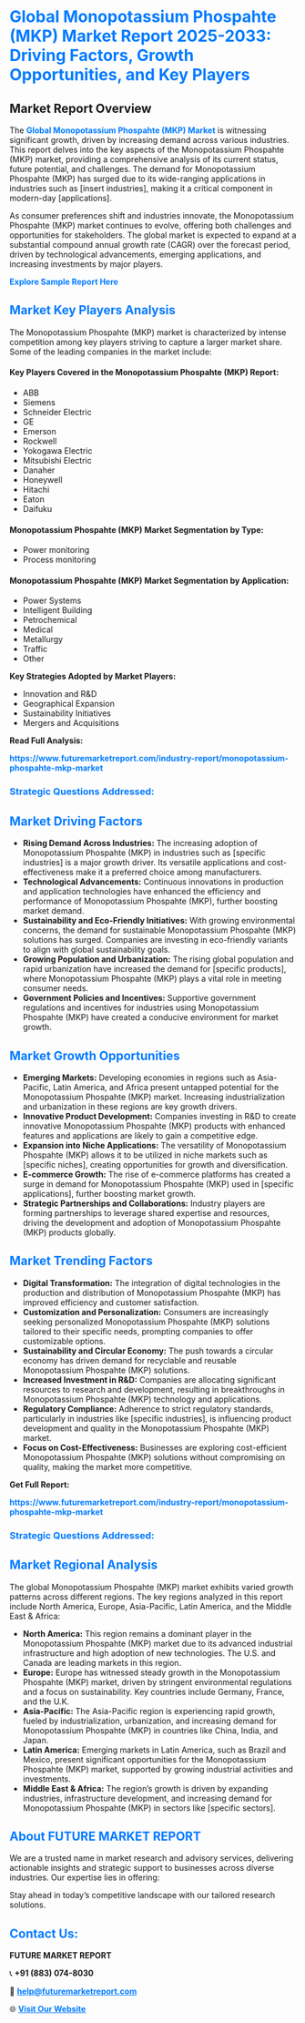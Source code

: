 <h1 style="color: #007BFF;">Global Monopotassium Phospahte (MKP) Market Report 2025-2033: Driving Factors, Growth Opportunities, and Key Players</h1>

<section id="overview">
<h2>Market Report Overview</h2>
<p>The <a href="https://www.futuremarketreport.com/industry-report/monopotassium-phospahte-mkp-market" style="color: #007BFF; text-decoration: none;"><strong>Global Monopotassium Phospahte (MKP) Market</strong></a> is witnessing significant growth, driven by increasing demand across various industries. This report delves into the key aspects of the Monopotassium Phospahte (MKP) market, providing a comprehensive analysis of its current status, future potential, and challenges. The demand for Monopotassium Phospahte (MKP) has surged due to its wide-ranging applications in industries such as [insert industries], making it a critical component in modern-day [applications].</p>
<p>As consumer preferences shift and industries innovate, the Monopotassium Phospahte (MKP) market continues to evolve, offering both challenges and opportunities for stakeholders. The global market is expected to expand at a substantial compound annual growth rate (CAGR) over the forecast period, driven by technological advancements, emerging applications, and increasing investments by major players.</p>
</section>

<section id="overview">
<p><a href="https://www.futuremarketreport.com/request-sample/reportId=33638" style="color: #007BFF; text-decoration: none;"><strong>Explore Sample Report Here</strong></a></p>
</section>

<section id="key-players">
<h2 style="color: #007BFF;">Market Key Players Analysis</h2>
<p>The Monopotassium Phospahte (MKP) market is characterized by intense competition among key players striving to capture a larger market share. Some of the leading companies in the market include:</p>
<h4>Key Players Covered in the Monopotassium Phospahte (MKP) Report:</h4>
<ul><li>ABB</li><li>Siemens</li><li>Schneider Electric</li><li>GE</li><li>Emerson</li><li>Rockwell</li><li>Yokogawa Electric</li><li>Mitsubishi Electric</li><li>Danaher</li><li>Honeywell</li><li>Hitachi</li><li>Eaton</li><li>Daifuku</li></ul>
<h4>Monopotassium Phospahte (MKP) Market Segmentation by Type:</h4>
<ul><li>Power monitoring</li><li>Process monitoring</li></ul>

<h4>Monopotassium Phospahte (MKP) Market Segmentation by Application:</h4>
<ul><li>Power Systems</li><li>Intelligent Building</li><li>Petrochemical</li><li>Medical</li><li>Metallurgy</li><li>Traffic</li><li>Other</li></ul>
<p><strong>Key Strategies Adopted by Market Players:</strong></p>
<ul>
<li>Innovation and R&D</li>
<li>Geographical Expansion</li>
<li>Sustainability Initiatives</li>
<li>Mergers and Acquisitions</li>
</ul>
</section>

<section>
<p><strong>Read Full Analysis: </strong></p><a href="https://www.futuremarketreport.com/industry-report/monopotassium-phospahte-mkp-market" style="color: #007BFF; text-decoration: none;"><strong>https://www.futuremarketreport.com/industry-report/monopotassium-phospahte-mkp-market</strong></a>
<h3 style="color: #007BFF;">Strategic Questions Addressed:</h3>
</section>

<section id="driving-factors">
<h2 style="color: #007BFF;">Market Driving Factors</h2>
<ul>
<li><strong>Rising Demand Across Industries:</strong> The increasing adoption of Monopotassium Phospahte (MKP) in industries such as [specific industries] is a major growth driver. Its versatile applications and cost-effectiveness make it a preferred choice among manufacturers.</li>
<li><strong>Technological Advancements:</strong> Continuous innovations in production and application technologies have enhanced the efficiency and performance of Monopotassium Phospahte (MKP), further boosting market demand.</li>
<li><strong>Sustainability and Eco-Friendly Initiatives:</strong> With growing environmental concerns, the demand for sustainable Monopotassium Phospahte (MKP) solutions has surged. Companies are investing in eco-friendly variants to align with global sustainability goals.</li>
<li><strong>Growing Population and Urbanization:</strong> The rising global population and rapid urbanization have increased the demand for [specific products], where Monopotassium Phospahte (MKP) plays a vital role in meeting consumer needs.</li>
<li><strong>Government Policies and Incentives:</strong> Supportive government regulations and incentives for industries using Monopotassium Phospahte (MKP) have created a conducive environment for market growth.</li>
</ul>
</section>

<section id="growth-opportunities">
<h2 style="color: #007BFF;">Market Growth Opportunities</h2>
<ul>
<li><strong>Emerging Markets:</strong> Developing economies in regions such as Asia-Pacific, Latin America, and Africa present untapped potential for the Monopotassium Phospahte (MKP) market. Increasing industrialization and urbanization in these regions are key growth drivers.</li>
<li><strong>Innovative Product Development:</strong> Companies investing in R&D to create innovative Monopotassium Phospahte (MKP) products with enhanced features and applications are likely to gain a competitive edge.</li>
<li><strong>Expansion into Niche Applications:</strong> The versatility of Monopotassium Phospahte (MKP) allows it to be utilized in niche markets such as [specific niches], creating opportunities for growth and diversification.</li>
<li><strong>E-commerce Growth:</strong> The rise of e-commerce platforms has created a surge in demand for Monopotassium Phospahte (MKP) used in [specific applications], further boosting market growth.</li>
<li><strong>Strategic Partnerships and Collaborations:</strong> Industry players are forming partnerships to leverage shared expertise and resources, driving the development and adoption of Monopotassium Phospahte (MKP) products globally.</li>
</ul>
</section>

<section id="trending-factors">
<h2 style="color: #007BFF;">Market Trending Factors</h2>
<ul>
<li><strong>Digital Transformation:</strong> The integration of digital technologies in the production and distribution of Monopotassium Phospahte (MKP) has improved efficiency and customer satisfaction.</li>
<li><strong>Customization and Personalization:</strong> Consumers are increasingly seeking personalized Monopotassium Phospahte (MKP) solutions tailored to their specific needs, prompting companies to offer customizable options.</li>
<li><strong>Sustainability and Circular Economy:</strong> The push towards a circular economy has driven demand for recyclable and reusable Monopotassium Phospahte (MKP) solutions.</li>
<li><strong>Increased Investment in R&D:</strong> Companies are allocating significant resources to research and development, resulting in breakthroughs in Monopotassium Phospahte (MKP) technology and applications.</li>
<li><strong>Regulatory Compliance:</strong> Adherence to strict regulatory standards, particularly in industries like [specific industries], is influencing product development and quality in the Monopotassium Phospahte (MKP) market.</li>
<li><strong>Focus on Cost-Effectiveness:</strong> Businesses are exploring cost-efficient Monopotassium Phospahte (MKP) solutions without compromising on quality, making the market more competitive.</li>
</ul>
</section>

<section>
<p><strong>Get Full Report: </strong></p><a href="https://www.futuremarketreport.com/industry-report/monopotassium-phospahte-mkp-market" style="color: #007BFF; text-decoration: none;"><strong>https://www.futuremarketreport.com/industry-report/monopotassium-phospahte-mkp-market</strong></a>
<h3 style="color: #007BFF;">Strategic Questions Addressed:</h3>
</section>


<section id="regional-analysis">
<h2 style="color: #007BFF;">Market Regional Analysis</h2>
<p>The global Monopotassium Phospahte (MKP) market exhibits varied growth patterns across different regions. The key regions analyzed in this report include North America, Europe, Asia-Pacific, Latin America, and the Middle East & Africa:</p>
<ul>
<li><strong>North America:</strong> This region remains a dominant player in the Monopotassium Phospahte (MKP) market due to its advanced industrial infrastructure and high adoption of new technologies. The U.S. and Canada are leading markets in this region.</li>
<li><strong>Europe:</strong> Europe has witnessed steady growth in the Monopotassium Phospahte (MKP) market, driven by stringent environmental regulations and a focus on sustainability. Key countries include Germany, France, and the U.K.</li>
<li><strong>Asia-Pacific:</strong> The Asia-Pacific region is experiencing rapid growth, fueled by industrialization, urbanization, and increasing demand for Monopotassium Phospahte (MKP) in countries like China, India, and Japan.</li>
<li><strong>Latin America:</strong> Emerging markets in Latin America, such as Brazil and Mexico, present significant opportunities for the Monopotassium Phospahte (MKP) market, supported by growing industrial activities and investments.</li>
<li><strong>Middle East & Africa:</strong> The region’s growth is driven by expanding industries, infrastructure development, and increasing demand for Monopotassium Phospahte (MKP) in sectors like [specific sectors].</li>
</ul>
</section>

<footer>
<h2 style="color: #007BFF;">About FUTURE MARKET REPORT</h2>
<p>We are a trusted name in market research and advisory services, delivering actionable insights and strategic support to businesses across diverse industries. Our expertise lies in offering:</p>

<p>Stay ahead in today’s competitive landscape with our tailored research solutions.</p>

<h2 style="color: #007BFF;">Contact Us:</h2>
<p><strong>FUTURE MARKET REPORT</strong></p>
<p>📞 <strong>+91 (883) 074-8030</strong></p>
<p>📧 <strong><a href="mailto:help@futuremarketreport.com" style="color: #007BFF;">help@futuremarketreport.com</a></strong></p>
<p>🌐 <strong><a href="https://www.futuremarketreport.com/" style="color: #007BFF;">Visit Our Website</a></strong></p>
</footer>